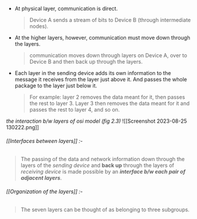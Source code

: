 - At physical layer, communication is direct. 
	> 	Device A sends a stream of bits to Device B (through intermediate nodes).
- At the higher layers, however, communication must move down through the layers.
	>	communication moves down through layers on Device A, over to Device B and then back up through the layers.
- Each layer in the sending device adds its own information to the message it receives from the layer just above it. And passes the whole package to the layer just below it.
	>	For example:
	>	layer 2 removes the data meant for it, then passes the rest to layer 3. Layer 3 then removes the data meant for it and passes the rest to layer 4, and so on.


*the interaction b/w layers of osi model (fig 2.3)*
![[Screenshot 2023-08-25 130222.png]]

###### *[[Interfaces between layers]] :-*

>The passing of the data and network information down through the layers of the *sending device* and **back up** through the layers of *receiving device* is made possible by an ***interface b/w each pair of adjacent layers***.


###### *[[Organization of the layers]] :-*

> The seven layers can be thought of as belonging to three subgroups.









